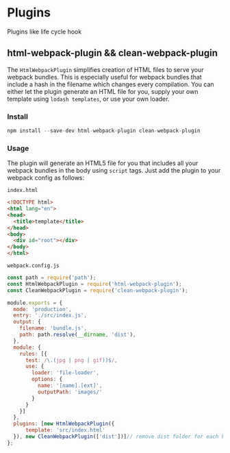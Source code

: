 # Plugins

Plugins like life cycle hook
## html-webpack-plugin && clean-webpack-plugin
The `HtmlWebpackPlugin` simplifies creation of HTML files to serve your webpack bundles. This is especially useful for webpack bundles that include a hash in the filename which changes every compilation. You can either let the plugin generate an HTML file for you, supply your own template using `lodash templates`, or use your own loader.

### Install
```js
npm install --save-dev html-webpack-plugin clean-webpack-plugin
```

### Usage
The plugin will generate an HTML5 file for you that includes all your webpack bundles in the body using `script` tags. Just add the plugin to your webpack config as follows:

`index.html`

```html
<!DOCTYPE html>
<html lang="en">
<head>
  <title>template</title>
</head>
<body>
  <div id="root"></div>
</body>
</html>
```

`webpack.config.js`

```js
const path = require('path');
const HtmlWebpackPlugin = require('html-webpack-plugin');
const CleanWebpackPlugin = require('clean-webpack-plugin');

module.exports = {
  mode: 'production',
  entry: './src/index.js',
  output: {
    filename: 'bundle.js',
    path: path.resolve(__dirname, 'dist'), 
  },
  module: {
    rules: [{
      test: /\.(jpg | png | gif))$/, 
      use: {
        loader: 'file-loader',
        options: {
          name: '[name].[ext]',
          outputPath: 'images/'
        }
      }
    }]
  },
  plugins: [new HtmlWebpackPlugin({
      template: 'src/index.html'
  }), new CleanWebpackPlugin(['dist'])]// remove dist folder for each bundle
};
```